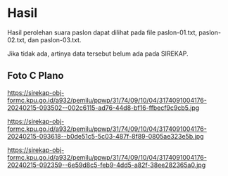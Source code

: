 # Hasil

Hasil perolehan suara paslon dapat dilihat pada file paslon-01.txt, paslon-02.txt, dan paslon-03.txt.

Jika tidak ada, artinya data tersebut belum ada pada SIREKAP.

## Foto C Plano

https://sirekap-obj-formc.kpu.go.id/a932/pemilu/ppwp/31/74/09/10/04/3174091004176-20240215-093502--002c6115-ad76-44d8-bf16-ffbecf9c9cb5.jpg

https://sirekap-obj-formc.kpu.go.id/a932/pemilu/ppwp/31/74/09/10/04/3174091004176-20240215-093618--b0de51c5-5c03-487f-8f89-0805ae323e5b.jpg

https://sirekap-obj-formc.kpu.go.id/a932/pemilu/ppwp/31/74/09/10/04/3174091004176-20240215-092359--6e59d8c5-feb9-4dd5-a82f-38ee282365a0.jpg
